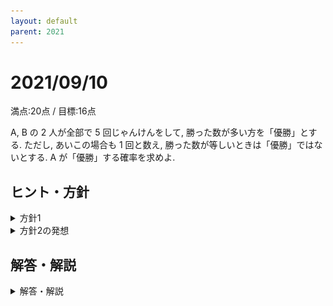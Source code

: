 ```yaml
---
layout: default
parent: 2021
---
```


# 2021/09/10

満点:20点 / 目標:16点

$\mathrm{A}$, $\mathrm{B}$ の $2$ 人が全部で $5$ 回じゃんけんをして, 勝った数が多い方を「優勝」とする. ただし, あいこの場合も $1$ 回と数え, 勝った数が等しいときは「優勝」ではないとする. $\mathrm{A}$ が「優勝」する確率を求めよ.

<div style="page-break-before:always"></div>

## ヒント・方針

<details markdown="1">
<summary>方針1</summary>

- $\mathrm{A}$ が勝つ回数で場合分けして数える.

</details>

<details markdown="1">
<summary>方針2の発想</summary>

- $\mathrm{A}$ と $\mathrm{B}$ が「優勝」する確率はそれぞれ等しい.

</details>

<div style="page-break-before:always"></div>

## 解答・解説

<details markdown="1">
<summary>解答・解説</summary>

オーソドックスな確率の問題です. 正確に場合分けと計算を遂行する能力をみました.

この問題では, 2人でじゃんけんをしているので, **勝ち/負け/あいこが等確率**です. つまり, 単純な「同じものを含む順列」の問題に帰着させることができます. 解答ではかならずこの点に触れましょう. 等確率でない場合, 反復試行の考え方が必要になり, 同じように計算しても答えが合いません. 

### 方針1: $\mathrm{A}$ が勝つ回数で場合分け

場合分けがだるいけど基本の考え方です.

![](img/mathterro_20210910_01.jpg)

### 方針2: 「優勝」が決まらない確率を先に求める

たぶんこっちのほうが簡単です. 思いつきさえすれば.

![](img/mathterro_20210910_02.jpg)

</details>